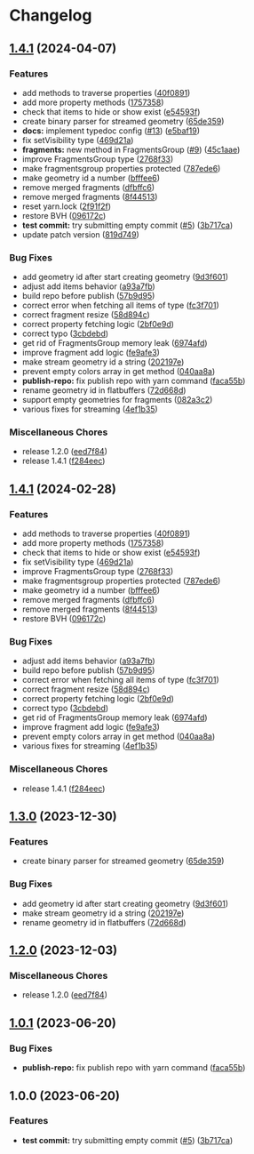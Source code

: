 # Changelog

## [1.4.1](https://github.com/ehtick/fragment/compare/v1.4.1...v1.4.1) (2024-04-07)


### Features

* add methods to traverse properties ([40f0891](https://github.com/ehtick/fragment/commit/40f0891fd963153607cc09cde530f413469f3873))
* add more property methods ([1757358](https://github.com/ehtick/fragment/commit/1757358dc17c3e180ea245c470ab487c775dfbb7))
* check that items to hide or show exist ([e54593f](https://github.com/ehtick/fragment/commit/e54593fb7075724c319c904f517371d07652e838))
* create binary parser for streamed geometry ([65de359](https://github.com/ehtick/fragment/commit/65de3590e7992434de5a5725305b571c8e7b787c))
* **docs:** implement typedoc config ([#13](https://github.com/ehtick/fragment/issues/13)) ([e5baf19](https://github.com/ehtick/fragment/commit/e5baf19bd1a70476eb9353c6e050ee49abda6807))
* fix setVisibility type ([469d21a](https://github.com/ehtick/fragment/commit/469d21ab6475b3b474ad51fe85816524988d9737))
* **fragments:** new method in FragmentsGroup ([#9](https://github.com/ehtick/fragment/issues/9)) ([45c1aae](https://github.com/ehtick/fragment/commit/45c1aae18f7f2093feb765a99a51bf792292a60c))
* improve FragmentsGroup type ([2768f33](https://github.com/ehtick/fragment/commit/2768f33e4f880f3b6fcfaca653f04ce0cb9b20f2))
* make fragmentsgroup properties protected ([787ede6](https://github.com/ehtick/fragment/commit/787ede6c3cb5089078609f96fb3ac963f402cebf))
* make geometry id a number ([bfffee6](https://github.com/ehtick/fragment/commit/bfffee6d56b41ab2ae31f2beab0936af818684bb))
* remove merged fragments ([dfbffc6](https://github.com/ehtick/fragment/commit/dfbffc6c7d470eb4e5f35ba6439475cfca78737e))
* remove merged fragments ([8f44513](https://github.com/ehtick/fragment/commit/8f445132ad751452c1bb1f1932573d7f4f6a35f3))
* reset yarn.lock ([2f91f2f](https://github.com/ehtick/fragment/commit/2f91f2f109298c3344a095e0c65b83ba77493c95))
* restore BVH ([096172c](https://github.com/ehtick/fragment/commit/096172cd894a6121f9b0b78c263611be910ceff1))
* **test commit:** try submitting empty commit ([#5](https://github.com/ehtick/fragment/issues/5)) ([3b717ca](https://github.com/ehtick/fragment/commit/3b717caa4bae77c39cef44a4ab4230ca819ffeeb))
* update patch version ([819d749](https://github.com/ehtick/fragment/commit/819d749aea0dc8a0abe68809bc9c3f0f80d29f5e))


### Bug Fixes

* add geometry id after start creating geometry ([9d3f601](https://github.com/ehtick/fragment/commit/9d3f6011150970f97559f2ba6925df31a1bb2973))
* adjust add items behavior ([a93a7fb](https://github.com/ehtick/fragment/commit/a93a7fb85dd499db8f6c3b1c9622d8c05cd0a631))
* build repo before publish ([57b9d95](https://github.com/ehtick/fragment/commit/57b9d95296d0ba28aee1fa441b350b8f85daa72c))
* correct error when fetching all items of type ([fc3f701](https://github.com/ehtick/fragment/commit/fc3f7016798feb3c6b98d05350806543ecec6a23))
* correct fragment resize ([58d894c](https://github.com/ehtick/fragment/commit/58d894c36241399ccb6f2e835101818ea78d8aa2))
* correct property fetching logic ([2bf0e9d](https://github.com/ehtick/fragment/commit/2bf0e9daac98176c3b3153b413993096070b2e51))
* correct typo ([3cbdebd](https://github.com/ehtick/fragment/commit/3cbdebd1055eabfd8e4d20897bbef599df6a5fd0))
* get rid of FragmentsGroup memory leak ([6974afd](https://github.com/ehtick/fragment/commit/6974afd444e0b6f4391725939aad53f4645bf25d))
* improve fragment add logic ([fe9afe3](https://github.com/ehtick/fragment/commit/fe9afe3d75f4af233a6dd0f3816312bb28a4c636))
* make stream geometry id a string ([202197e](https://github.com/ehtick/fragment/commit/202197e1328220020a18a7429295d9517eefd39f))
* prevent empty colors array in get method ([040aa8a](https://github.com/ehtick/fragment/commit/040aa8af34de99f8d516ddcba869858f2a044fd9))
* **publish-repo:** fix publish repo with yarn command ([faca55b](https://github.com/ehtick/fragment/commit/faca55bcf7b0ae4da85664edcc8b681a1bd71f69))
* rename geometry id in flatbuffers ([72d668d](https://github.com/ehtick/fragment/commit/72d668d6cec02b4e9d9e860ad5af4266378e3172))
* support empty geometries for fragments ([082a3c2](https://github.com/ehtick/fragment/commit/082a3c2ed1515fc63c238fcf637a70ea9f2c2cbd))
* various fixes for streaming ([4ef1b35](https://github.com/ehtick/fragment/commit/4ef1b3502570d32d7cc94000effcf4393d263806))


### Miscellaneous Chores

* release 1.2.0 ([eed7f84](https://github.com/ehtick/fragment/commit/eed7f8466ddf641e13b20824e4af0bc3914c2193))
* release 1.4.1 ([f284eec](https://github.com/ehtick/fragment/commit/f284eec3972d60d54712b588b927019f3beeafad))

## [1.4.1](https://github.com/ThatOpen/engine_fragment/compare/v1.3.0...v1.4.1) (2024-02-28)


### Features

* add methods to traverse properties ([40f0891](https://github.com/ThatOpen/engine_fragment/commit/40f0891fd963153607cc09cde530f413469f3873))
* add more property methods ([1757358](https://github.com/ThatOpen/engine_fragment/commit/1757358dc17c3e180ea245c470ab487c775dfbb7))
* check that items to hide or show exist ([e54593f](https://github.com/ThatOpen/engine_fragment/commit/e54593fb7075724c319c904f517371d07652e838))
* fix setVisibility type ([469d21a](https://github.com/ThatOpen/engine_fragment/commit/469d21ab6475b3b474ad51fe85816524988d9737))
* improve FragmentsGroup type ([2768f33](https://github.com/ThatOpen/engine_fragment/commit/2768f33e4f880f3b6fcfaca653f04ce0cb9b20f2))
* make fragmentsgroup properties protected ([787ede6](https://github.com/ThatOpen/engine_fragment/commit/787ede6c3cb5089078609f96fb3ac963f402cebf))
* make geometry id a number ([bfffee6](https://github.com/ThatOpen/engine_fragment/commit/bfffee6d56b41ab2ae31f2beab0936af818684bb))
* remove merged fragments ([dfbffc6](https://github.com/ThatOpen/engine_fragment/commit/dfbffc6c7d470eb4e5f35ba6439475cfca78737e))
* remove merged fragments ([8f44513](https://github.com/ThatOpen/engine_fragment/commit/8f445132ad751452c1bb1f1932573d7f4f6a35f3))
* restore BVH ([096172c](https://github.com/ThatOpen/engine_fragment/commit/096172cd894a6121f9b0b78c263611be910ceff1))


### Bug Fixes

* adjust add items behavior ([a93a7fb](https://github.com/ThatOpen/engine_fragment/commit/a93a7fb85dd499db8f6c3b1c9622d8c05cd0a631))
* build repo before publish ([57b9d95](https://github.com/ThatOpen/engine_fragment/commit/57b9d95296d0ba28aee1fa441b350b8f85daa72c))
* correct error when fetching all items of type ([fc3f701](https://github.com/ThatOpen/engine_fragment/commit/fc3f7016798feb3c6b98d05350806543ecec6a23))
* correct fragment resize ([58d894c](https://github.com/ThatOpen/engine_fragment/commit/58d894c36241399ccb6f2e835101818ea78d8aa2))
* correct property fetching logic ([2bf0e9d](https://github.com/ThatOpen/engine_fragment/commit/2bf0e9daac98176c3b3153b413993096070b2e51))
* correct typo ([3cbdebd](https://github.com/ThatOpen/engine_fragment/commit/3cbdebd1055eabfd8e4d20897bbef599df6a5fd0))
* get rid of FragmentsGroup memory leak ([6974afd](https://github.com/ThatOpen/engine_fragment/commit/6974afd444e0b6f4391725939aad53f4645bf25d))
* improve fragment add logic ([fe9afe3](https://github.com/ThatOpen/engine_fragment/commit/fe9afe3d75f4af233a6dd0f3816312bb28a4c636))
* prevent empty colors array in get method ([040aa8a](https://github.com/ThatOpen/engine_fragment/commit/040aa8af34de99f8d516ddcba869858f2a044fd9))
* various fixes for streaming ([4ef1b35](https://github.com/ThatOpen/engine_fragment/commit/4ef1b3502570d32d7cc94000effcf4393d263806))


### Miscellaneous Chores

* release 1.4.1 ([f284eec](https://github.com/ThatOpen/engine_fragment/commit/f284eec3972d60d54712b588b927019f3beeafad))

## [1.3.0](https://github.com/ThatOpen/engine_fragment/compare/v1.2.0...v1.3.0) (2023-12-30)


### Features

* create binary parser for streamed geometry ([65de359](https://github.com/ThatOpen/engine_fragment/commit/65de3590e7992434de5a5725305b571c8e7b787c))


### Bug Fixes

* add geometry id after start creating geometry ([9d3f601](https://github.com/ThatOpen/engine_fragment/commit/9d3f6011150970f97559f2ba6925df31a1bb2973))
* make stream geometry id a string ([202197e](https://github.com/ThatOpen/engine_fragment/commit/202197e1328220020a18a7429295d9517eefd39f))
* rename geometry id in flatbuffers ([72d668d](https://github.com/ThatOpen/engine_fragment/commit/72d668d6cec02b4e9d9e860ad5af4266378e3172))

## [1.2.0](https://github.com/ThatOpen/engine_fragment/compare/v1.1.2...v1.2.0) (2023-12-03)


### Miscellaneous Chores

* release 1.2.0 ([eed7f84](https://github.com/ThatOpen/engine_fragment/commit/eed7f8466ddf641e13b20824e4af0bc3914c2193))

## [1.0.1](https://github.com/ThatOpen/engine_fragment/compare/v1.0.0...v1.0.1) (2023-06-20)


### Bug Fixes

* **publish-repo:** fix publish repo with yarn command ([faca55b](https://github.com/ThatOpen/engine_fragment/commit/faca55bcf7b0ae4da85664edcc8b681a1bd71f69))

## 1.0.0 (2023-06-20)


### Features

* **test commit:** try submitting empty commit ([#5](https://github.com/ThatOpen/engine_fragment/issues/5)) ([3b717ca](https://github.com/ThatOpen/engine_fragment/commit/3b717caa4bae77c39cef44a4ab4230ca819ffeeb))

